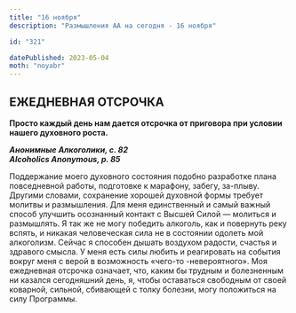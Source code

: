```yaml
---
title: "16 ноября"
description: "Размышления АА на сегодня - 16 ноября"

id: "321"

datePublished: 2023-05-04
moth: "noyabr"
---
```


## ЕЖЕДНЕВНАЯ ОТСРОЧКА

**Просто каждый день нам дается отсрочка от приговора при условии нашего
духовного роста.**

**_Анонимные Алкоголики, с. 82  
Alcoholics Anonymous, p. 85_**

Поддержание моего духовного состояния подобно разработке плана повседневной
работы, подготовке к марафону, забегу, за-плыву. Другими словами, сохранение
хорошей духовной формы требует молитвы и размышления. Для меня единственный и
самый важный способ улучшить осознанный контакт с Высшей Силой — молиться и
размышлять. Я так же не могу победить алкоголь, как и повернуть реку вспять, и
никакая человеческая сила не в состоянии одолеть мой алкоголизм. Сейчас я
способен дышать воздухом радости, счастья и здравого смысла. У меня есть силы
любить и реагировать на события вокруг меня с верой в возможность «чего-то
-невероятного». Моя ежедневная отсрочка означает, что, каким бы трудным и
болезненным ни казался сегодняшний день, я, чтобы оставаться свободным от
своей коварной, сильной, сбивающей с толку болезни, могу положиться на силу
Программы.

